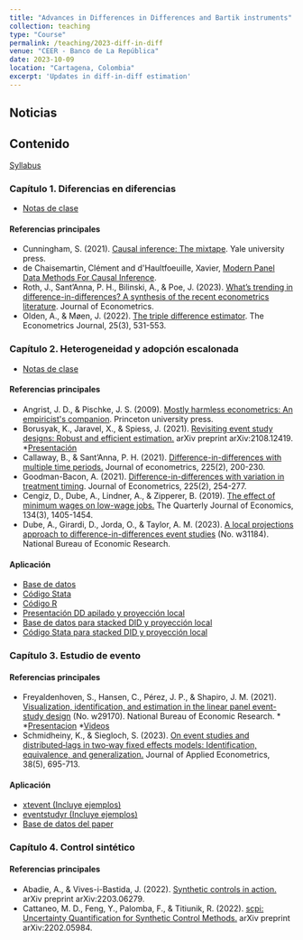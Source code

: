 ```yaml
---
title: "Advances in Differences in Differences and Bartik instruments"
collection: teaching
type: "Course"
permalink: /teaching/2023-diff-in-diff
venue: "CEER - Banco de La República"
date: 2023-10-09
location: "Cartagena, Colombia"
excerpt: 'Updates in diff-in-diff estimation'
---
```


## Noticias

## Contenido

[Syllabus](/files/dd_syllabus.pdf)


### Capítulo 1. Diferencias en diferencias
* [Notas de clase](/files/dd_c1.pdf)

#### Referencias principales

* Cunningham, S. (2021). [Causal inference: The mixtape](https://mixtape.scunning.com/). Yale university press.
* de Chaisemartin, Clément and d'Haultfoeuille, Xavier, [Modern Panel Data Methods For Causal Inference](https://ssrn.com/abstract=4487202).
* Roth, J., Sant’Anna, P. H., Bilinski, A., & Poe, J. (2023). [What’s trending in difference-in-differences? A synthesis of the recent econometrics literature](https://www.sciencedirect.com/science/article/abs/pii/S0304407623001318). Journal of Econometrics.
* Olden, A., & Møen, J. (2022). [The triple difference estimator](https://academic.oup.com/ectj/article/25/3/531/6545797). The Econometrics Journal, 25(3), 531-553.

### Capítulo 2. Heterogeneidad y adopción escalonada
* [Notas de clase](/files/dd_c2.pdf)

#### Referencias principales

* Angrist, J. D., & Pischke, J. S. (2009). [Mostly harmless econometrics: An empiricist's companion](https://www.mostlyharmlesseconometrics.com/). Princeton university press.
* Borusyak, K., Jaravel, X., & Spiess, J. (2021). [Revisiting event study designs: Robust and efficient estimation.](https://papers.ssrn.com/sol3/papers.cfm?abstract_id=2826228) arXiv preprint arXiv:2108.12419.
   *[Presentación](https://github.com/Mixtape-Sessions/Causal-Inference-2/blob/main/Slides/05-Imputation.pdf)
* Callaway, B., & Sant’Anna, P. H. (2021). [Difference-in-differences with multiple time periods.](https://www.sciencedirect.com/science/article/abs/pii/S0304407620303948) Journal of econometrics, 225(2), 200-230.
* Goodman-Bacon, A. (2021). [Difference-in-differences with variation in treatment timing](https://www.sciencedirect.com/science/article/abs/pii/S0304407621001445). Journal of Econometrics, 225(2), 254-277.
* Cengiz, D., Dube, A., Lindner, A., & Zipperer, B. (2019). [The effect of minimum wages on low-wage jobs.](https://academic.oup.com/qje/article/134/3/1405/5484905) The Quarterly Journal of Economics, 134(3), 1405-1454.
* Dube, A., Girardi, D., Jorda, O., & Taylor, A. M. (2023). [A local projections approach to difference-in-differences event studies](https://www.nber.org/papers/w31184) (No. w31184). National Bureau of Economic Research.

#### Aplicación

* [Base de datos](/files/code/baker.dta)
* [Código Stata](/files/code/dd_c2.do)
* [Código R](/files/code/dd_c2.R)
* [Presentación DD apilado y proyección local](/files/dd_apilado.pdf)
* [Base de datos para stacked DID y proyección local](/files/dd_akc.dta)
* [Código Stata para stacked DID y proyección local](/files/dd_apilado.do)


### Capítulo 3. Estudio de evento

#### Referencias principales
* Freyaldenhoven, S., Hansen, C., Pérez, J. P., & Shapiro, J. M. (2021). [Visualization, identification, and estimation in the linear panel event-study design](https://www.nber.org/papers/w29170) (No. w29170). National Bureau of Economic Research. *
    *[Presentacion](/files/dd_eventstudytalk.pdf)
    *[Videos](https://www.youtube.com/@linearpanelevent-studydesi780)
* Schmidheiny, K., & Siegloch, S. (2023). [On event studies and distributed‐lags in two‐way fixed effects models: Identification, equivalence, and generalization.](https://onlinelibrary.wiley.com/doi/full/10.1002/jae.2971?casa_token=IE54Z4WFfoUAAAAA%3A8xZGuCrySsOV7Upghv8by_Y9RIg975PS2750L7qfSTWHV5gtLESDlpqCSpiW80FSu7qLkIQMNAg6KWtbtw) Journal of Applied Econometrics, 38(5), 695-713.

#### Aplicación

* [xtevent (Incluye ejemplos)](https://github.com/JMSLab/xtevent)
* [eventstudyr (Incluye ejemplos)](https://github.com/JMSLab/eventstudyr)
* [Base de datos del paper](/files/dd_simulation_data_dynamic.dta)

### Capítulo 4. Control sintético

#### Referencias principales
* Abadie, A., & Vives-i-Bastida, J. (2022). [Synthetic controls in action.](https://arxiv.org/abs/2203.06279) arXiv preprint arXiv:2203.06279.
* Cattaneo, M. D., Feng, Y., Palomba, F., & Titiunik, R. (2022). [scpi: Uncertainty Quantification for Synthetic Control Methods.](https://nppackages.github.io/references/Cattaneo-Feng-Palomba-Titiunik_2023_scpi.pdf) arXiv preprint arXiv:2202.05984.




